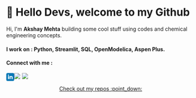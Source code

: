 # :wave: Hello Devs, welcome to my Github
Hi, I'm **Akshay Mehta** building some cool stuff using codes and chemical engineering concepts.
#### I work on : Python, Streamlit, SQL, OpenModelica, Aspen Plus.
#### Connect with me :
<a href="https://www.linkedin.com/in/akshaymehta7837/">
  <img align="left" alt="Akshay Mehta Linkdin" width="21px" src="https://raw.githubusercontent.com/edent/SuperTinyIcons/099dc12b59179d07d534069bc8551718f786d91a/images/svg/linkedin.svg" />
</a>
<a href="https://www.hackerrank.com/Mehta_Akshay">
  <img align="left" alt=" " width="21px" src="https://upload.wikimedia.org/wikipedia/commons/4/40/HackerRank_Icon-1000px.png" />
<img src="https://i.graphicmama.com/blog/wp-content/uploads/2016/12/06085555/dribbble_1.gif" width="800"/>
</p>
<p align="center">
Check out my repos 	:point_down:
</p>

